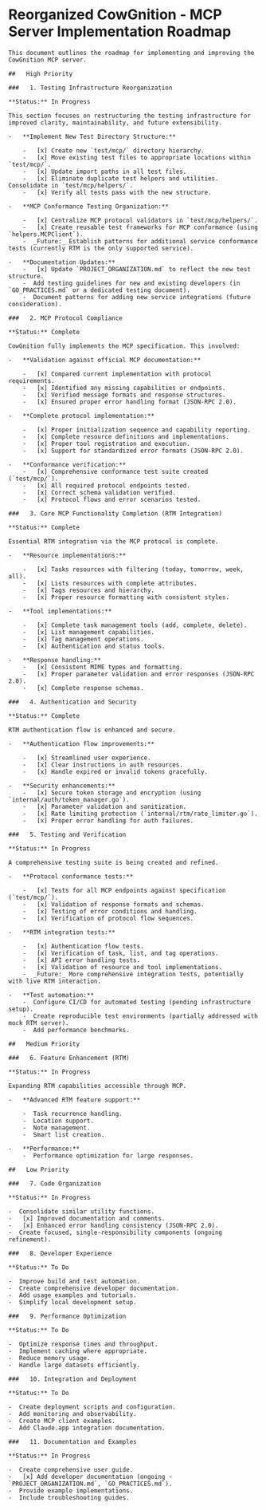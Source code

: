 # Reorganized CowGnition - MCP Server Implementation Roadmap

    This document outlines the roadmap for implementing and improving the CowGnition MCP server.

    ##   High Priority

    ###   1. Testing Infrastructure Reorganization

    **Status:** In Progress

    This section focuses on restructuring the testing infrastructure for improved clarity, maintainability, and future extensibility.

    -   **Implement New Test Directory Structure:**

        -   [x] Create new `test/mcp/` directory hierarchy.
        -   [x] Move existing test files to appropriate locations within `test/mcp/`.
        -   [x] Update import paths in all test files.
        -   [x] Eliminate duplicate test helpers and utilities. Consolidate in `test/mcp/helpers/`.
        -   [x] Verify all tests pass with the new structure.

    -   **MCP Conformance Testing Organization:**

        -   [x] Centralize MCP protocol validators in `test/mcp/helpers/`.
        -   [x] Create reusable test frameworks for MCP conformance (using `helpers.MCPClient`).
        -  _Future:_ Establish patterns for additional service conformance tests (currently RTM is the only supported service).

    -   **Documentation Updates:**
        -   [x] Update `PROJECT_ORGANIZATION.md` to reflect the new test structure.
        -  Add testing guidelines for new and existing developers (in `GO_PRACTICES.md` or a dedicated testing document).
        -  Document patterns for adding new service integrations (future consideration).

    ###   2. MCP Protocol Compliance

    **Status:** Complete

    CowGnition fully implements the MCP specification. This involved:

    -   **Validation against official MCP documentation:**

        -   [x] Compared current implementation with protocol requirements.
        -   [x] Identified any missing capabilities or endpoints.
        -   [x] Verified message formats and response structures.
        -   [x] Ensured proper error handling format (JSON-RPC 2.0).

    -   **Complete protocol implementation:**

        -   [x] Proper initialization sequence and capability reporting.
        -   [x] Complete resource definitions and implementations.
        -   [x] Proper tool registration and execution.
        -   [x] Support for standardized error formats (JSON-RPC 2.0).

    -   **Conformance verification:**
        -   [x] Comprehensive conformance test suite created (`test/mcp/`).
        -   [x] All required protocol endpoints tested.
        -   [x] Correct schema validation verified.
        -   [x] Protocol flows and error scenarios tested.

    ###   3. Core MCP Functionality Completion (RTM Integration)

    **Status:** Complete

    Essential RTM integration via the MCP protocol is complete.

    -   **Resource implementations:**

        -   [x] Tasks resources with filtering (today, tomorrow, week, all).
        -   [x] Lists resources with complete attributes.
        -   [x] Tags resources and hierarchy.
        -   [x] Proper resource formatting with consistent styles.

    -   **Tool implementations:**

        -   [x] Complete task management tools (add, complete, delete).
        -   [x] List management capabilities.
        -   [x] Tag management operations.
        -   [x] Authentication and status tools.

    -   **Response handling:**
        -   [x] Consistent MIME types and formatting.
        -   [x] Proper parameter validation and error responses (JSON-RPC 2.0).
        -   [x] Complete response schemas.

    ###   4. Authentication and Security

    **Status:** Complete

    RTM authentication flow is enhanced and secure.

    -   **Authentication flow improvements:**

        -   [x] Streamlined user experience.
        -   [x] Clear instructions in auth resources.
        -   [x] Handle expired or invalid tokens gracefully.

    -   **Security enhancements:**
        -   [x] Secure token storage and encryption (using `internal/auth/token_manager.go`).
        -   [x] Parameter validation and sanitization.
        -   [x] Rate limiting protection (`internal/rtm/rate_limiter.go`).
        -   [x] Proper error handling for auth failures.

    ###   5. Testing and Verification

    **Status:** In Progress

    A comprehensive testing suite is being created and refined.

    -   **Protocol conformance tests:**

        -   [x] Tests for all MCP endpoints against specification (`test/mcp/`).
        -   [x] Validation of response formats and schemas.
        -   [x] Testing of error conditions and handling.
        -   [x] Verification of protocol flow sequences.

    -   **RTM integration tests:**

        -   [x] Authentication flow tests.
        -   [x] Verification of task, list, and tag operations.
        -   [x] API error handling tests.
        -   [x] Validation of resource and tool implementations.
        -  _Future:_ More comprehensive integration tests, potentially with live RTM interaction.

    -   **Test automation:**
        -  Configure CI/CD for automated testing (pending infrastructure setup).
        -  Create reproducible test environments (partially addressed with mock RTM server).
        -  Add performance benchmarks.

    ##   Medium Priority

    ###   6. Feature Enhancement (RTM)

    **Status:** In Progress

    Expanding RTM capabilities accessible through MCP.

    -   **Advanced RTM feature support:**

        -  Task recurrence handling.
        -  Location support.
        -  Note management.
        -  Smart list creation.

    -   **Performance:**
        -  Performance optimization for large responses.

    ##   Low Priority

    ###   7. Code Organization

    **Status:** In Progress

    -  Consolidate similar utility functions.
    -   [x] Improved documentation and comments.
    -   [x] Enhanced error handling consistency (JSON-RPC 2.0).
    -  Create focused, single-responsibility components (ongoing refinement).

    ###   8. Developer Experience

    **Status:** To Do

    -  Improve build and test automation.
    -  Create comprehensive developer documentation.
    -  Add usage examples and tutorials.
    -  Simplify local development setup.

    ###   9. Performance Optimization

    **Status:** To Do

    -  Optimize response times and throughput.
    -  Implement caching where appropriate.
    -  Reduce memory usage.
    -  Handle large datasets efficiently.

    ###   10. Integration and Deployment

    **Status:** To Do

    -  Create deployment scripts and configuration.
    -  Add monitoring and observability.
    -  Create MCP client examples.
    -  Add Claude.app integration documentation.

    ###   11. Documentation and Examples

    **Status:** In Progress

    -  Create comprehensive user guide.
    -   [x] Add developer documentation (ongoing - `PROJECT_ORGANIZATION.md`, `GO_PRACTICES.md`).
    -  Provide example implementations.
    -  Include troubleshooting guides.
